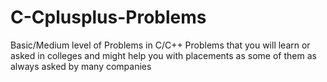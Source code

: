 # C-Cplusplus-Problems
Basic/Medium level of Problems in C/C++
Problems that you will learn or asked in colleges and might help you with placements as some of them as always asked by many companies
